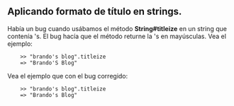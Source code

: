 <!-- -*- mode: markdown; coding: utf-8; -*- -->

## Aplicando formato de título en strings.

Había un bug cuando usábamos el método **String#titleize** en un string que contenía 's. El bug hacía que el método returne la 's en mayúsculas. Vea el ejemplo:

        >> "brando's blog".titleize
        => "Brando'S Blog"

Vea el ejemplo que con el bug corregido:

        >> "brando's blog".titleize
        => "Brando's Blog"
